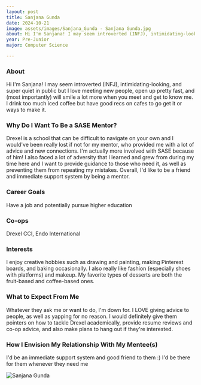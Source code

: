 ```yaml
---
layout: post
title: Sanjana Gunda 
date: 2024-10-21
image: assets/images/Sanjana_Gunda - Sanjana Gunda.jpg
about: Hi I'm Sanjana! I may seem introverted (INFJ), intimidating-looking, and super quiet in public but I love meeting new people, open up pretty fast, and (most importantly) will smile a lot more when you meet and get to know me. I drink too much iced coffee but have good recs on cafes to go get it or ways to make it. 
year: Pre-Junior
major: Computer Science

---
```


### About

Hi I'm Sanjana! I may seem introverted (INFJ), intimidating-looking, and super quiet in public but I love meeting new people, open up pretty fast, and (most importantly) will smile a lot more when you meet and get to know me. I drink too much iced coffee but have good recs on cafes to go get it or ways to make it. 

### Why Do I Want To Be a SASE Mentor?

Drexel is a school that can be difficult to navigate on your own and I would've been really lost if not for my mentor, who provided me with a lot of advice and new connections. I'm actually more involved with SASE because of him! I also faced a lot of adversity that I learned and grew from during my time here and I want to provide guidance to those who need it, as well as preventing them from repeating my mistakes. Overall, I'd like to be a friend and immediate support system by being a mentor.

### Career Goals

Have a job and potentially pursue higher education

### Co-ops

Drexel CCI, Endo International

### Interests

I enjoy creative hobbies such as drawing and painting, making Pinterest boards, and baking occasionally. I also really like fashion (especially shoes with platforms) and makeup. My favorite types of desserts are both the fruit-based and coffee-based ones. 

### What to Expect From Me

Whatever they ask me or want to do, I'm down for. I LOVE giving advice to people, as well as yapping for no reason. I would definitely give them pointers on how to tackle Drexel academically, provide resume reviews and co-op advice, and also make plans to hang out if they're interested. 

### How I Envision My Relationship With My Mentee(s) 

I'd be an immediate support system and good friend to them :) I'd be there for them whenever they need me 

<div class="text-center my-5">
    <img src="https://sase-drexel.github.io/mentorship-2024/assets/images/Sanjana_Gunda - Sanjana Gunda.jpg" alt="Sanjana Gunda" class="rounded post-img" />
</div>
